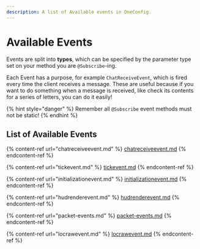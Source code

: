 ```yaml
---
description: A list of Available events in OneConfig.
---
```


# Available Events

Events are split into **types**, which can be specified by the parameter type set on your method you are `@Subscribe`-ing.

Each Event has a purpose, for example `ChatReceiveEvent`, which is fired every time the client receives a message. These are useful because if you want to do something when a message is received, like check its contents for a series of letters, you can do it easily!

{% hint style="danger" %}
Remember all `@Subscribe` event methods must not be static!
{% endhint %}

## List of Available Events

{% content-ref url="chatreceiveevent.md" %}
[chatreceiveevent.md](chatreceiveevent.md)
{% endcontent-ref %}

{% content-ref url="tickevent.md" %}
[tickevent.md](tickevent.md)
{% endcontent-ref %}

{% content-ref url="initializationevent.md" %}
[initializationevent.md](initializationevent.md)
{% endcontent-ref %}

{% content-ref url="hudrenderevent.md" %}
[hudrenderevent.md](hudrenderevent.md)
{% endcontent-ref %}

{% content-ref url="packet-events.md" %}
[packet-events.md](packet-events.md)
{% endcontent-ref %}

{% content-ref url="locrawevent.md" %}
[locrawevent.md](locrawevent.md)
{% endcontent-ref %}
